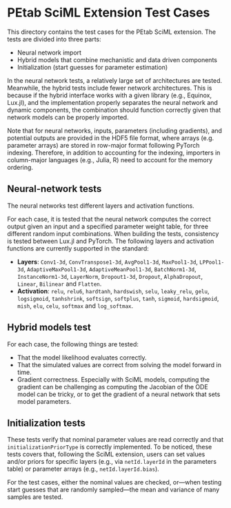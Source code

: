 # PEtab SciML Extension Test Cases

This directory contains the test cases for the PEtab SciML extension. The tests are divided into three parts:

* Neural network import
* Hybrid models that combine mechanistic and data driven components
* Initialization (start guesses for parameter estimation)

In the neural network tests, a relatively large set of architectures are tested. Meanwhile, the hybrid tests include fewer network architectures. This is because if the hybrid interface works with a given library (e.g., Equinox, Lux.jl), and the implementation properly separates the neural network and dynamic components, the combination should function correctly given that network models can be properly imported.

Note that for neural networks, inputs, parameters (including gradients), and potential outputs are provided in the HDF5 file format, where arrays (e.g. parameter arrays) are stored in row-major format following PyTorch indexing. Therefore, in addition to accounting for the indexing, importers in column-major languages (e.g., Julia, R) need to account for the memory ordering.

## Neural-network tests

The neural networks test different layers and activation functions.

For each case, it is tested that the neural network computes the correct output given an input and a specified parameter weight table, for three different random input combinations. When building the tests, consistency is tested between Lux.jl and PyTorch. The following layers and activation functions are currently supported in the standard:

* **Layers**: `Conv1-3d`, `ConvTranspose1-3d`, `AvgPool1-3d`, `MaxPool1-3d`, `LPPool1-3d`, `AdaptiveMaxPool1-3d`, `AdaptiveMeanPool1-3d`, `BatchNorm1-3d`, `InstanceNorm1-3d`, `LayerNorm`, `Dropout1-3d`, `Dropout`, `AlphaDropout`, `Linear`, `Bilinear` and `Flatten`.
* **Activation**: `relu`, `relu6`, `hardtanh`, `hardswish`, `selu`, `leaky_relu`, `gelu`, `logsigmoid`, `tanhshrink`, `softsign`, `softplus`, `tanh`, `sigmoid`, `hardsigmoid`, `mish`, `elu`, `celu`, `softmax` and `log_softmax`.

## Hybrid models test

For each case, the following things are tested:

* That the model likelihood evaluates correctly.
* That the simulated values are correct from solving the model forward in time.
* Gradient correctness. Especially with SciML models, computing the gradient can be challenging as computing the Jacobian of the ODE model can be tricky, or to get the gradient of a neural network that sets model parameters.

## Initialization tests

These tests verify that nominal parameter values are read correctly and that `initializationPriorType` is correctly implemented. To be noticed, these tests covers that, following the SciML extension, users can set values and/or priors for specific layers (e.g., via `netId.layerId` in the parameters table) or parameter arrays (e.g., `netId.layerId.bias`).

For the test cases, either the nominal values are checked, or—when testing start guesses that are randomly sampled—the mean and variance of many samples are tested.
